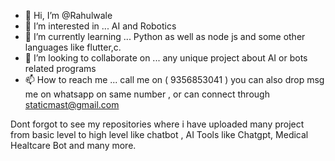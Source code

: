- 👋 Hi, I’m @Rahulwale
- 👀 I’m interested in ... AI and Robotics
- 🌱 I’m currently learning ... Python as well as node js and some other languages like flutter,c.
- 💞️ I’m looking to collaborate on ... any unique project about AI or bots related programs
- 📫 How to reach me ... call me on ( 9356853041 ) you can also drop msg me on whatsapp on same number , or can connect through staticmast@gmail.com

Dont forgot to see my repositories where i have uploaded many project from basic level to high level like chatbot , AI Tools like Chatgpt,
Medical Healtcare Bot and many more.

